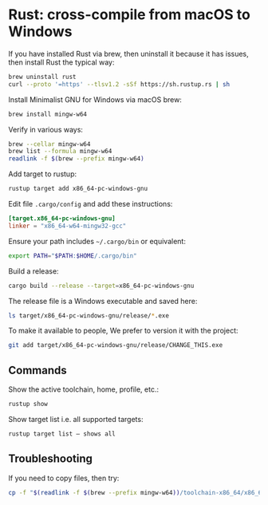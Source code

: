 # Rust: cross-compile from macOS to Windows

If you have installed Rust via brew, then uninstall it because it has issues, then install Rust the typical way:

```sh
brew uninstall rust
curl --proto '=https' --tlsv1.2 -sSf https://sh.rustup.rs | sh
```

Install Minimalist GNU for Windows via macOS brew:

```sh
brew install mingw-w64
```

Verify in various ways:

```sh
brew --cellar mingw-w64
brew list --formula mingw-w64
readlink -f $(brew --prefix mingw-w64)
```

Add target to rustup:

```sh
rustup target add x86_64-pc-windows-gnu
```

Edit file `.cargo/config` and add these instructions:

```toml
[target.x86_64-pc-windows-gnu]
linker = "x86_64-w64-mingw32-gcc"
```

Ensure your path includes `~/.cargo/bin` or equivalent:

```sh
export PATH="$PATH:$HOME/.cargo/bin"
```

Build a release:

```sh
cargo build --release --target=x86_64-pc-windows-gnu
```

The release file is a Windows executable and saved here:

```sh
ls target/x86_64-pc-windows-gnu/release/*.exe 
```

To make it available to people, We prefer to version it with the project:

```sh
git add target/x86_64-pc-windows-gnu/release/CHANGE_THIS.exe 
```

## Commands

Show the active toolchain, home, profile, etc.:

```sh
rustup show
```

Show target list i.e. all supported targets:

```sh
rustup target list — shows all
```

## Troubleshooting

If you need to copy files, then try:

```sh
cp -f "$(readlink -f $(brew --prefix mingw-w64))/toolchain-x86_64/x86_64-w64-mingw32/lib/{,dll}crt2.o" "$(rustc --print sysroot)/lib/rustlib/x86_64-pc-windows-gnu/lib/"
```
